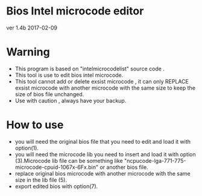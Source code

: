 # Bios Intel microcode editor
ver 1.4b 2017-02-09

# Warning
* This program is based on "intelmicrocodelist" source code .
* This tool is use to edit bios intel microcode.
* This tool cannot add or delete exsist microcode , it can only REPLACE exsist microcode with another microcode with the same size to keep the size of bios file unchanged.
* Use with caution , always have your backup.

# How to use 
* you will need the original bios file that you need to edit and load it with option(1).
* you will need the microcode lib you need to insert and load it with option (3).Microcode lib file can be something like "ncpucode-lga-771-775-microcode-cpuid-1067x-6Fx.bin" or another bios file.
* replace original bios microcode with another microcode with the same size in the lib file  (5).
* export edited bios with option(7).
